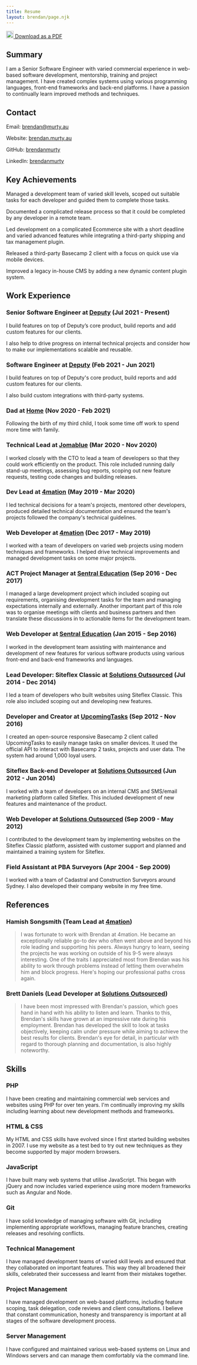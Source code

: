```yaml
---
title: Resume
layout: brendan/page.njk
---
```


<p class="pdf-download">
  <a href="/pdf/Resume%20-%20Brendan%20Murty.pdf" title="Download a PDF version of this page">
    <img src="/svg/file-pdf-solid.svg" class="svg" width="20" height="20">
    Download as a PDF
  </a>
</p>

## Summary

I am a Senior Software Engineer with varied commercial experience in web-based software development, mentorship, training and project management. I have created complex systems using various programming languages, front-end frameworks and back-end platforms. I have a passion to continually learn improved methods and techniques.

## Contact

Email: [brendan@murty.au](mailto:brendan@murty.au)

Website: [brendan.murty.au](https://brendan.murty.au)

GitHub: [brendanmurty](https://github.com/brendanmurty)

LinkedIn: [brendanmurty](https://www.linkedin.com/in/brendanmurty)

## Key Achievements

Managed a development team of varied skill levels, scoped out suitable tasks for each developer and guided them to complete those tasks.

Documented a complicated release process so that it could be completed by any developer in a remote team.

Led development on a complicated Ecommerce site with a short deadline and varied advanced features while integrating a third-party shipping and tax management plugin.

Released a third-party Basecamp 2 client with a focus on quick use via mobile devices.

Improved a legacy in-house CMS by adding a new dynamic content plugin system.

## Work Experience

### Senior Software Engineer at [Deputy](https://www.deputy.com) (Jul 2021 - Present)

I build features on top of Deputy’s core product, build reports and add custom features for our clients.

I also help to drive progress on internal technical projects and consider how to make our implementations scalable and reusable.

### Software Engineer at [Deputy](https://www.deputy.com) (Feb 2021 - Jun 2021)

I build features on top of Deputy's core product, build reports and add custom features for our clients.

I also build custom integrations with third-party systems.

### Dad at [Home](https://murty.io) (Nov 2020 - Feb 2021)

Following the birth of my third child, I took some time off work to spend more time with family.

### Technical Lead at [Jomablue](https://jomablue.com) (Mar 2020 - Nov 2020)

I worked closely with the CTO to lead a team of developers so that they could work efficiently on the product. This role included running daily stand-up meetings, assessing bug reports, scoping out new feature requests, testing code changes and building releases.

### Dev Lead at [4mation](https://4mation.com.au) (May 2019 - Mar 2020)

I led technical decisions for a team's projects, mentored other developers, produced detailed technical documentation and ensured the team's projects followed the company's technical guidelines.

### Web Developer at [4mation](https://4mation.com.au) (Dec 2017 - May 2019)

I worked with a team of developers on varied web projects using modern techniques and frameworks. I helped drive technical improvements and managed development tasks on some major projects.

### ACT Project Manager at [Sentral Education](https://sentral.com.au) (Sep 2016 - Dec 2017)

I managed a large development project which included scoping out requirements, organising development tasks for the team and managing expectations internally and externally. Another important part of this role was to organise meetings with clients and business partners and then translate these discussions in to actionable items for the development team.

### Web Developer at [Sentral Education](https://sentral.com.au) (Jan 2015 - Sep 2016)

I worked in the development team assisting with maintenance and development of new features for various software products using various front-end and back-end frameworks and languages.

### Lead Developer: Siteflex Classic at [Solutions Outsourced](https://solutionsoutsourced.com.au) (Jul 2014 - Dec 2014)

I led a team of developers who built websites using Siteflex Classic. This role also included scoping out and developing new features.

### Developer and Creator at [UpcomingTasks](https://github.com/brendanmurty/upcomingtasks) (Sep 2012 - Nov 2016)

I created an open-source responsive Basecamp 2 client called UpcomingTasks to easily manage tasks on smaller devices. It used the official API to interact with Basecamp 2 tasks, projects and user data. The system had around 1,000 loyal users.

### Siteflex Back-end Developer at [Solutions Outsourced](https://solutionsoutsourced.com.au) (Jun 2012 - Jun 2014)

I worked with a team of developers on an internal CMS and SMS/email marketing platform called Siteflex. This included development of new features and maintenance of the product.

### Web Developer at [Solutions Outsourced](https://solutionsoutsourced.com.au) (Sep 2009 - May 2012)

I contributed to the development team by implementing websites on the Siteflex Classic platform, assisted with customer support and planned and maintained a training system for Siteflex.

### Field Assistant at PBA Surveyors (Apr 2004 - Sep 2009)

I worked with a team of Cadastral and Construction Surveyors around Sydney. I also developed their company website in my free time.

## References

### Hamish Songsmith (Team Lead at [4mation](https://4mation.com.au))

> I was fortunate to work with Brendan at 4mation. He became an exceptionally reliable go-to dev who often went above and beyond his role leading and supporting his peers. Always hungry to learn, seeing the projects he was working on outside of his 9-5 were always interesting. One of the traits I appreciated most from Brendan was his ability to work through problems instead of letting them overwhelm him and block progress. Here's hoping our professional paths cross again.

### Brett Daniels (Lead Developer at [Solutions Outsourced](https://solutionsoutsourced.com.au))

> I have been most impressed with Brendan's passion, which goes hand in hand with his ability to listen and learn. Thanks to this, Brendan's skills have grown at an impressive rate during his employment. Brendan has developed the skill to look at tasks objectively, keeping calm under pressure while aiming to achieve the best results for clients. Brendan's eye for detail, in particular with regard to thorough planning and documentation, is also highly noteworthy.

## Skills

### PHP

I have been creating and maintaining commercial web services and websites using PHP for over ten years. I'm continually improving my skills including learning about new development methods and frameworks.

### HTML & CSS

My HTML and CSS skills have evolved since I first started building websites in 2007. I use my website as a test bed to try out new techniques as they become supported by major modern browsers.

### JavaScript

I have built many web systems that utilise JavaScript. This began with jQuery and now includes varied experience using more modern frameworks such as Angular and Node.

### Git

I have solid knowledge of managing software with Git, including implementing appropriate workflows, managing feature branches, creating releases and resolving conflicts.

### Technical Management

I have managed development teams of varied skill levels and ensured that they collaborated on important features. This way they all broadened their skills, celebrated their successess and learnt from their mistakes together.

### Project Management

I have managed development on web-based platforms, including feature scoping, task delegation, code reviews and client consultations. I believe that constant communication, honesty and transparency is important at all stages of the software development process.

### Server Management

I have configured and maintained various web-based systems on Linux and Windows servers and can manage them comfortably via the command line.
